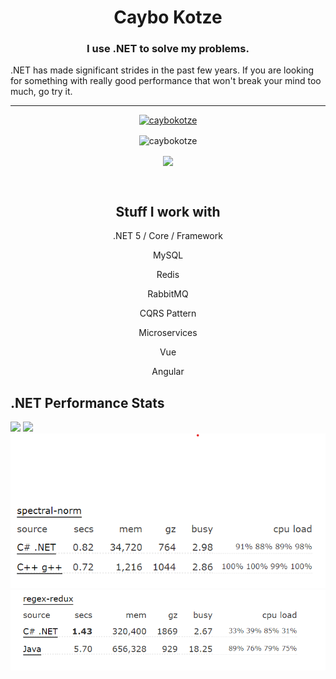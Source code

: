<h1 align="center">Caybo Kotze</h1>
<h3 align="center">I use .NET to solve my problems.</h3>
<p>.NET has made significant strides in the past few years. If you are looking for something with really good performance that won't break your mind too much, go try it.</p>
<hr />

<p align="center">
<a href="https://github.com/ryo-ma/github-profile-trophy"><img src="https://github-profile-trophy.vercel.app/?username=caybokotze&theme=onedark&margin-w=15&margin-h=15&column=7" alt="caybokotze" /></a>
</p>

<div>
<p align="center">
<img height="170" align="center" src="https://github-readme-stats.vercel.app/api?username=caybokotze&count_private=true&include_all_commits=true&theme=onedark" alt="caybokotze" />
</p>

<p align="center">
<img align="center" src="https://github-readme-stats.vercel.app/api/top-langs/?username=caybokotze&layout=compact&theme=onedark&langs_count=15" />
</p>
</div>

<br/>

<h2 align="center">Stuff I work with</h2>
<p align="center">.NET 5 / Core / Framework</p>
<p align="center">MySQL</p>
<p align="center">Redis</p>
<p align="center">RabbitMQ</p>
<p align="center">CQRS Pattern</p>
<p align="center">Microservices</p>
<p align="center">Vue</p>
<p align="center">Angular</p>


<h2>.NET Performance Stats</h2>
<img src="https://miro.medium.com/max/1000/1*R4iDn4PMZ_IAihzkjaU_pA.png">
<img src="https://miro.medium.com/max/1000/1*hKHW1eTnLHV-MB9w2x9Y_g.png">
<img src="https://raw.githubusercontent.com/caybokotze/caybokotze/main/spectral-norm.png">
<img src="https://raw.githubusercontent.com/caybokotze/caybokotze/main/regex-redux.png">

